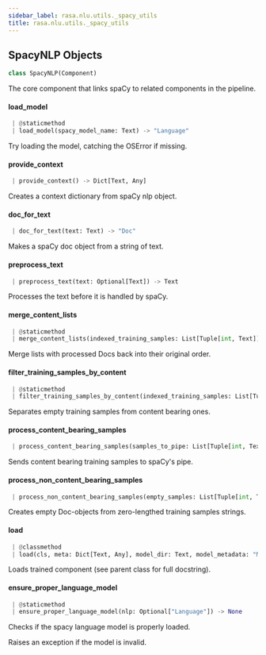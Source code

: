 ```yaml
---
sidebar_label: rasa.nlu.utils._spacy_utils
title: rasa.nlu.utils._spacy_utils
---
```

## SpacyNLP Objects

```python
class SpacyNLP(Component)
```

The core component that links spaCy to related components in the pipeline.

#### load\_model

```python
 | @staticmethod
 | load_model(spacy_model_name: Text) -> "Language"
```

Try loading the model, catching the OSError if missing.

#### provide\_context

```python
 | provide_context() -> Dict[Text, Any]
```

Creates a context dictionary from spaCy nlp object.

#### doc\_for\_text

```python
 | doc_for_text(text: Text) -> "Doc"
```

Makes a spaCy doc object from a string of text.

#### preprocess\_text

```python
 | preprocess_text(text: Optional[Text]) -> Text
```

Processes the text before it is handled by spaCy.

#### merge\_content\_lists

```python
 | @staticmethod
 | merge_content_lists(indexed_training_samples: List[Tuple[int, Text]], doc_lists: List[Tuple[int, "Doc"]]) -> List[Tuple[int, "Doc"]]
```

Merge lists with processed Docs back into their original order.

#### filter\_training\_samples\_by\_content

```python
 | @staticmethod
 | filter_training_samples_by_content(indexed_training_samples: List[Tuple[int, Text]]) -> Tuple[List[Tuple[int, Text]], List[Tuple[int, Text]]]
```

Separates empty training samples from content bearing ones.

#### process\_content\_bearing\_samples

```python
 | process_content_bearing_samples(samples_to_pipe: List[Tuple[int, Text]]) -> List[Tuple[int, "Doc"]]
```

Sends content bearing training samples to spaCy&#x27;s pipe.

#### process\_non\_content\_bearing\_samples

```python
 | process_non_content_bearing_samples(empty_samples: List[Tuple[int, Text]]) -> List[Tuple[int, "Doc"]]
```

Creates empty Doc-objects from zero-lengthed training samples strings.

#### load

```python
 | @classmethod
 | load(cls, meta: Dict[Text, Any], model_dir: Text, model_metadata: "Metadata" = None, cached_component: Optional["SpacyNLP"] = None, **kwargs: Any, ,) -> "SpacyNLP"
```

Loads trained component (see parent class for full docstring).

#### ensure\_proper\_language\_model

```python
 | @staticmethod
 | ensure_proper_language_model(nlp: Optional["Language"]) -> None
```

Checks if the spacy language model is properly loaded.

Raises an exception if the model is invalid.

